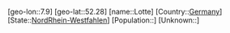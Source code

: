 ﻿---
location: [52.28,7.9]
type: City
tags:
- geo/City


SpocWebEntityId: 32103
isDeleted: false
confidential: public

---
[geo-lon::7.9]
[geo-lat::52.28]
[name::Lotte]
[Country::[Germany](geo/Continent/Europe/Germany.md)]
[State::[NordRhein-Westfahlen](NordRhein-Westfahlen)]
[Population::]
[Unknown::]

